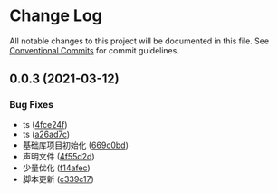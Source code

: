 # Change Log

All notable changes to this project will be documented in this file.
See [Conventional Commits](https://conventionalcommits.org) for commit guidelines.

## 0.0.3 (2021-03-12)


### Bug Fixes

* ts ([4fce24f](https://github.com/williampang2021/common-utils-lib/commit/4fce24fde26b974811160d901717b677e707f5cc))
* ts ([a26ad7c](https://github.com/williampang2021/common-utils-lib/commit/a26ad7c8c845d70ba7e36aa3eaf6119f04107286))
* 基础库项目初始化 ([669c0bd](https://github.com/williampang2021/common-utils-lib/commit/669c0bdacf402a4f241bb3b6898bfd3ac2f40970))
* 声明文件 ([4f55d2d](https://github.com/williampang2021/common-utils-lib/commit/4f55d2d2e65a3fde63f7358f61707e80c078c75d))
* 少量优化 ([f14afec](https://github.com/williampang2021/common-utils-lib/commit/f14afecdd8300b5ce6bf37870cb78b427fadf03b))
* 脚本更新 ([c339c17](https://github.com/williampang2021/common-utils-lib/commit/c339c17380fa60bccea6939c0061b648e37e7687))
